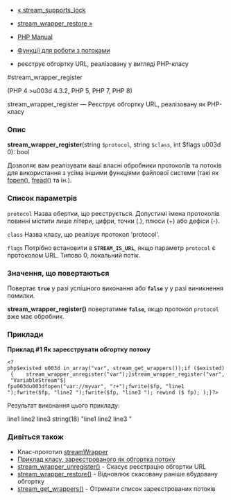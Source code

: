 - [« stream_supports_lock](function.stream-supports-lock.md)
- [stream_wrapper_restore »](function.stream-wrapper-restore.md)

- [PHP Manual](index.md)
- [Функції для роботи з потоками](ref.stream.md)
- реєструє обгортку URL, реалізовану у вигляді PHP-класу

#stream_wrapper_register

(PHP 4 \>u003d 4.3.2, PHP 5, PHP 7, PHP 8)

stream_wrapper_register — Реєструє обгортку URL, реалізовану як
PHP-класу

### Опис

**stream_wrapper_register**(string `$protocol`, string `$class`, int
$flags u003d 0): bool

Дозволяє вам реалізувати ваші власні обробники протоколів та
потоків для використання з усіма іншими функціями файлової системи
(такі як [fopen()](function.fopen.md),
[fread()](function.fread.md) та ін.).

### Список параметрів

`protocol`
Назва обертки, що реєструється. Допустимі імена протоколів повинні
містити лише літери, цифри, точки (.), плюси (+) або дефіси (-).

`class`
Назва класу, що реалізує протокол 'protocol'.

`flags`
Потрібно встановити в **`STREAM_IS_URL`**, якщо параметр `protocol`
є протоколом URL. Типово 0, локальний потік.

### Значення, що повертаються

Повертає **`true`** у разі успішного виконання або **`false`** у
у разі виникнення помилки.

**stream_wrapper_register()** повертатиме **`false`**, якщо
протокол `protocol` вже має обробник.

### Приклади

**Приклад #1 Як зареєструвати обгортку потоку**

` <?php$existed u003d in_array("var", stream_get_wrappers());if ($existed) {    stream_wrapper_unregister("var");}stream_wrapper_register("var", "VariableStream"$| fpu003du003dfopen("var://myvar", "r+");fwrite($fp, "line1
");fwrite($fp, "line2
");fwrite($fp, "line3
"); rewind ($ fp); );}?> `

Результат виконання цього прикладу:

line1
line2
line3
string(18) "line1
line2
line3
"

### Дивіться також

- Клас-прототип [streamWrapper](class.streamwrapper.md)
- [Приклад класу, зареєстрованого як обгортка
потоку](stream.streamwrapper.example-1.md)
- [stream_wrapper_unregister()](function.stream-wrapper-unregister.md) -
Скасує реєстрацію обгортки URL
- [stream_wrapper_restore()](function.stream-wrapper-restore.md) -
Відновлює скасовану раніше вбудовану обгортку
- [stream_get_wrappers()](function.stream-get-wrappers.md) -
Отримати список зареєстрованих потоків
